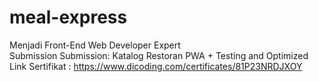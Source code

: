 # meal-express
Menjadi Front-End Web Developer Expert <br/>
Submission	Submission: Katalog Restoran PWA + Testing and Optimized <br/>
Link Sertifikat : https://www.dicoding.com/certificates/81P23NRDJXOY
